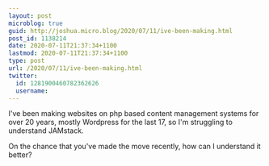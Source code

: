 ```yaml
---
layout: post
microblog: true
guid: http://joshua.micro.blog/2020/07/11/ive-been-making.html
post_id: 1138214
date: 2020-07-11T21:37:34+1100
lastmod: 2020-07-11T21:37:34+1100
type: post
url: /2020/07/11/ive-been-making.html
twitter:
  id: 1281900460782362626
  username: 
---
```

I've been making websites on php based content management systems for over 20 years, mostly Wordpress for the last 17, so I'm struggling to understand JAMstack.

On the chance that you've made the move recently, how can I understand it better?
